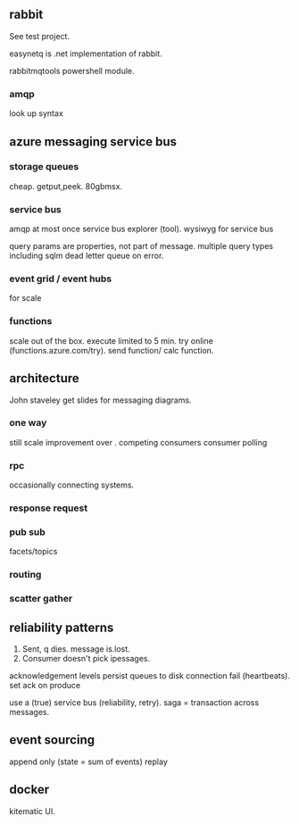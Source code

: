 ## rabbit
See test project.

easynetq is .net implementation of rabbit.

rabbitmqtools powershell module.

### amqp
look up syntax



## azure messaging service bus

### storage queues

cheap.
getput,peek.
80gbmsx.



### service bus
amqp
at most once
service bus explorer (tool). wysiwyg for service bus

query params are properties, not part of message. multiple query types including sqlm
dead letter queue on error.


### event grid / event hubs
for scale



### functions
scale out of the box.
execute limited to 5 min.
try online (functions.azure.com/try).
send function/ calc function.



## architecture
John staveley
get slides for messaging diagrams.


### one way
still scale improvement over .
competing consumers
consumer polling

### rpc
occasionally connecting systems.


### response request



### pub sub
facets/topics

### routing


### scatter gather


## reliability patterns
1. Sent, q dies. message is.lost.
1. Consumer doesn't pick ipessages.

acknowledgement levels
persist queues to disk
connection fail (heartbeats).
set ack on produce

use a (true) service bus (reliability, retry).
saga = transaction across messages.

## event sourcing
append only (state = sum of events)
replay




## docker
kitematic UI.

